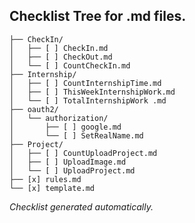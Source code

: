 ## Checklist Tree for .md files.

```
├── CheckIn/
│   ├── [ ] CheckIn.md
│   ├── [ ] CheckOut.md
│   └── [ ] CountCheckIn.md
├── Internship/
│   ├── [ ] CountInternshipTime.md
│   ├── [ ] ThisWeekInternshipWork.md
│   └── [ ] TotalInternshipWork .md
├── oauth2/
│   └── authorization/
│       ├── [ ] google.md
│       └── [ ] SetRealName.md
├── Project/
│   ├── [ ] CountUploadProject.md
│   ├── [ ] UploadImage.md
│   └── [ ] UploadProject.md
├── [x] rules.md
└── [x] template.md
```

*Checklist generated automatically.*